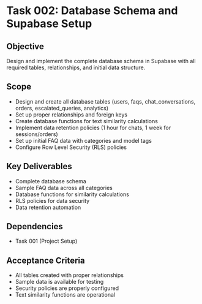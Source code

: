 
# Task 002: Database Schema and Supabase Setup

## Objective
Design and implement the complete database schema in Supabase with all required tables, relationships, and initial data structure.

## Scope
- Design and create all database tables (users, faqs, chat_conversations, orders, escalated_queries, analytics)
- Set up proper relationships and foreign keys
- Create database functions for text similarity calculations
- Implement data retention policies (1 hour for chats, 1 week for sessions/orders)
- Set up initial FAQ data with categories and model tags
- Configure Row Level Security (RLS) policies

## Key Deliverables
- Complete database schema
- Sample FAQ data across all categories
- Database functions for similarity calculations
- RLS policies for data security
- Data retention automation

## Dependencies
- Task 001 (Project Setup)

## Acceptance Criteria
- All tables created with proper relationships
- Sample data is available for testing
- Security policies are properly configured
- Text similarity functions are operational
